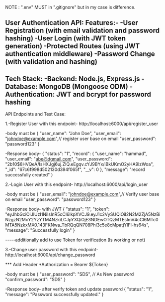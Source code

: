 NOTE : ".env" MUST in ".gitignore" but in my case is difference.

User Authentication API:
Features:-
-User Registration (with email validation and password hashing)
-User Login (with JWT token generation)
-Protected Routes (using JWT authentication middleware)
-Password Change (with validation and hashing)
------------------

Tech Stack:
-Backend: Node.js, Express.js
-Database: MongoDB (Mongoose ODM)
-Authentication: JWT and bcrypt for password hashing
------------------

API Endpoints and Test Case:

1.-Register User with this endpoint-
http://localhost:6000/api/register_user

-body must be
{
  "user_name": "John Doe",
  "user_email": "johndoe@example.com",// register user base on email
  "user_password": "password123"
}

-Response body-
{
    "status": "1",
    "record": {
        "user_name": "hammad",
        "user_email": "abe@dgmail.com",
        "user_password": "$2b$10$8HVQeA/IsHXJgj6uj.ZIQ.eEgqv.cYJ9BYx/iBkUKmO2yHA9lzWoa",
        "_id": "67c6f998d502130d394f065f",
        "__v": 0
    },
    "message": "record successfully created"
}


2.-Login User with this endpoint-
http://localhost:6000/api/login_user

-body must be
{
  "user_email": "johndoe@example.com",// Verify user base on email
  "user_password": "password123"
}

-Response body- with JWT
{
    "status": "1",
    "token": "eyJhbGciOiJIUzI1NiIsInR5cCI6IkpXVCJ9.eyJ1c2VySUQiOiI2N2M2ZjA5NzBiNzgzN2MxY2YzYTM4NzkiLCJpYXQiOjE3NDEwOTQzMTEsImV4cCI6MTc0MTA5NzkxMX0.143FKNwa_TbRQqQN708PhI3c5e8cMpatjYlFI-hs64s",
    "message": "Successfully login"
}

-----additionally add to use Token for verification (Is working or not) 

3.-Change user password with this endpoint-
http://localhost:6000/api/change_password

*** Add Header
*Authorization = Bearer ${Token}

-body must be
{
    "user_password": "SDS", // As New password
    "confirm_password": "SDS"
}

-Response body- after verify token and update password
{
    "status": "1",
    "message": "Password successfully updated."
}